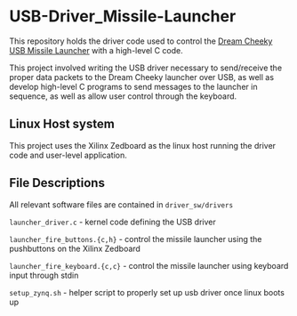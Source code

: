 # USB-Driver_Missile-Launcher

This repository holds the driver code used to control the [Dream Cheeky USB Missile Launcher](https://www.amazon.com/Dream-Cheeky-908-Electronic-Reference/dp/B004SAYO46) with a high-level C code.

This project involved writing the USB driver necessary to send/receive the proper data packets to the Dream Cheeky launcher over USB, as well as develop high-level C programs to send messages to the launcher in sequence, as well as allow user control through the keyboard.

## Linux Host system
This project uses the Xilinx Zedboard as the linux host running the driver code and user-level application.

## File Descriptions
All relevant software files are contained in ```driver_sw/drivers```

```launcher_driver.c``` - kernel code defining the USB driver

```launcher_fire_buttons.{c,h}``` - control the missile launcher using the pushbuttons on the Xilinx Zedboard

```launcher_fire_keyboard.{c,c}``` - control the missile launcher using keyboard input through stdin

```setup_zynq.sh``` - helper script to properly set up usb driver once linux boots up
